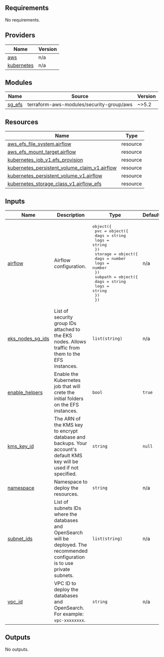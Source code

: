 ## Requirements

No requirements.

## Providers

| Name | Version |
|------|---------|
| <a name="provider_aws"></a> [aws](#provider\_aws) | n/a |
| <a name="provider_kubernetes"></a> [kubernetes](#provider\_kubernetes) | n/a |

## Modules

| Name | Source | Version |
|------|--------|---------|
| <a name="module_sg_efs"></a> [sg\_efs](#module\_sg\_efs) | terraform-aws-modules/security-group/aws | ~>5.2 |

## Resources

| Name | Type |
|------|------|
| [aws_efs_file_system.airflow](https://registry.terraform.io/providers/hashicorp/aws/latest/docs/resources/efs_file_system) | resource |
| [aws_efs_mount_target.airflow](https://registry.terraform.io/providers/hashicorp/aws/latest/docs/resources/efs_mount_target) | resource |
| [kubernetes_job_v1.efs_provision](https://registry.terraform.io/providers/hashicorp/kubernetes/latest/docs/resources/job_v1) | resource |
| [kubernetes_persistent_volume_claim_v1.airflow](https://registry.terraform.io/providers/hashicorp/kubernetes/latest/docs/resources/persistent_volume_claim_v1) | resource |
| [kubernetes_persistent_volume_v1.airflow](https://registry.terraform.io/providers/hashicorp/kubernetes/latest/docs/resources/persistent_volume_v1) | resource |
| [kubernetes_storage_class_v1.airflow_efs](https://registry.terraform.io/providers/hashicorp/kubernetes/latest/docs/resources/storage_class_v1) | resource |

## Inputs

| Name | Description | Type | Default | Required |
|------|-------------|------|---------|:--------:|
| <a name="input_airflow"></a> [airflow](#input\_airflow) | Airflow configuration. | <pre>object({<br/>    pvc = object({<br/>      dags = string<br/>      logs = string<br/>    })<br/>    storage = object({<br/>      dags = number<br/>      logs = number<br/>    })<br/>    subpath = object({<br/>      dags = string<br/>      logs = string<br/>    })<br/>  })</pre> | n/a | yes |
| <a name="input_eks_nodes_sg_ids"></a> [eks\_nodes\_sg\_ids](#input\_eks\_nodes\_sg\_ids) | List of security group IDs attached to the EKS nodes. Allows traffic from them to the EFS instances. | `list(string)` | n/a | yes |
| <a name="input_enable_helpers"></a> [enable\_helpers](#input\_enable\_helpers) | Enable the Kubernetes job that will crete the initial folders on the EFS instances. | `bool` | `true` | no |
| <a name="input_kms_key_id"></a> [kms\_key\_id](#input\_kms\_key\_id) | The ARN of the KMS key to encrypt database and backups. Your account's default KMS key will be used if not specified. | `string` | `null` | no |
| <a name="input_namespace"></a> [namespace](#input\_namespace) | Namespace to deploy the resources. | `string` | n/a | yes |
| <a name="input_subnet_ids"></a> [subnet\_ids](#input\_subnet\_ids) | List of subnets IDs where the databases and OpenSearch will be deployed. The recommended configuration is to use private subnets. | `list(string)` | n/a | yes |
| <a name="input_vpc_id"></a> [vpc\_id](#input\_vpc\_id) | VPC ID to deploy the databases and OpenSearch. For example: `vpc-xxxxxxxx`. | `string` | n/a | yes |

## Outputs

No outputs.